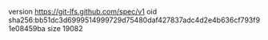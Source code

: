 version https://git-lfs.github.com/spec/v1
oid sha256:bb51dc3d6999514999729d75480daf427837adc4d2e4b636cf793f91e08459ba
size 19082

